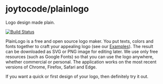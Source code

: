 # joytocode/plainlogo

Logo design made plain.

[![Build Status](https://travis-ci.org/joytocode/plainlogo.svg?branch=master)](https://travis-ci.org/joytocode/plainlogo)

PlainLogo is a free and open source logo maker. You put texts, colors and fonts together to craft your appealing logo (see our [Examples](https://plainlogo.joytocode.com)). The result can be downloaded as SVG or PNG image for editing later. We use only free resources (such as Google Fonts) so that you can use the logo anywhere, whether commercial or personal. The application works on the most recent versions of Chrome, Firefox, Safari and Edge.

If you want a quick or first design of your logo, then definitely try it out.
